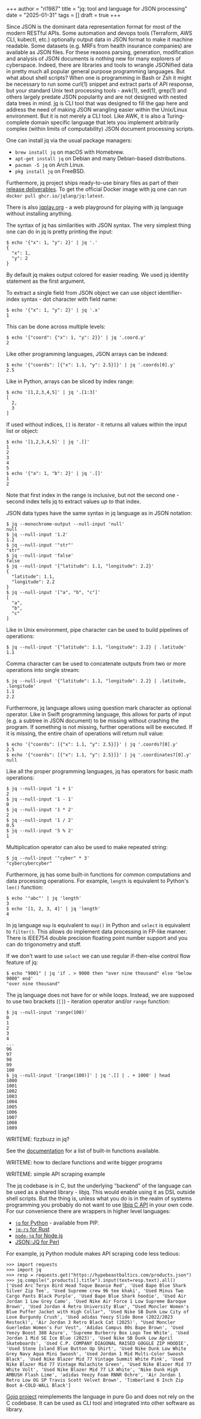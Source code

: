 +++
author = "rl1987"
title = "jq: tool and language for JSON processing"
date = "2025-01-31"
tags = []
draft = true
+++

Since JSON is the dominant data representation format for most of the modern 
RESTful APIs. Some automation and devops tools (Terraform, AWS CLI, kubectl, 
etc.) optionally output data in JSON format to make it machine readable. Some
datasets (e.g. MRFs from health insurance companies) are available as JSON files.
For these reasons parsing, generation, modification and analysis of JSON documents 
is nothing new for many explorers of cyberspace. Indeed, there are libraries
and tools to wrangle JSONified data in pretty much all popular general purpose 
programming languages. But what about shell scripts? When one is programming
in Bash or Zsh it might be necessary to run some curl(1) snippet and extract 
parts of API response, but your standard Unix text processing tools - awk(1), 
sed(1), grep(1) and others largely predate JSON popularity and are not designed
with nested data trees in mind. [jq](https://jqlang.github.io/jq/) is CLI tool
that was designed to fill the gap here and address the need of making JSON
wrangling easier within the Unix/Linux environment. But it is not merely a CLI
tool. Like AWK, it is also a Turing-complete domain specific language that lets
you implement arbitrarily complex (within limits of computability) JSON document
processing scripts.

One can install jq via the usual package managers:

* `brew install jq` on macOS with Homebrew.
* `apt-get install jq` on Debian and many Debian-based distributions.
* `pacman -S jq` on Arch Linux.
* `pkg install jq` on FreeBSD.

Furthermore, jq project ships ready-to-use binary files as part of their
[release deliverables](https://github.com/jqlang/jq/releases). To get the 
official Docker image with jq one can run `docker pull ghcr.io/jqlang/jq:latest`.

There is also [jqplay.org](https://jqplay.org/) - a web playground for playing
with jq language without installing anything.

The syntax of jq has similarities with JSON syntax. The very simplest thing one
can do in jq is pretty printing the input:

```
$ echo '{"x": 1, "y": 2}' | jq '.'
{
  "x": 1,
  "y": 2
}
```

By default jq makes output colored for easier reading. We used jq identity
statement as the first argument.

To extract a single field from JSON object we can use object identifier-index 
syntax - dot character with field name:

```
$ echo '{"x": 1, "y": 2}' | jq '.x'
1
```

This can be done across multiple levels:

```
$ echo '{"coord": {"x": 1, "y": 2}}' | jq '.coord.y'
2
```

Like other programming languages, JSON arrays can be indexed:

```
$ echo '{"coords": [{"x": 1.1, "y": 2.5}]}' | jq '.coords[0].y'
2.5
```

Like in Python, arrays can be sliced by index range:

```
$ echo '[1,2,3,4,5]' | jq '.[1:3]'
[
  2,
  3
]
```

If used without indices, `[]` is iterator - it returns all values within the 
input list or object:

```
$ echo '[1,2,3,4,5]' | jq '.[]'   
1
2
3
4
5
$ echo '{"a": 1, "b": 2}' | jq '.[]'
1
2
```

Note that first index in the range is inclusive, but not the second one - second
index tells jq to extract values *up to* that index.

JSON data types have the same syntax in jq language as in JSON notation:

```
$ jq --monochrome-output --null-input 'null'   
null
$ jq --null-input '1.2'   
1.2
$ jq --null-input '"str"' 
"str"
$ jq --null-input 'false'
false
$ jq --null-input '{"latitude": 1.1, "longitude": 2.2}' 
{
  "latitude": 1.1,
  "longitude": 2.2
}
$ jq --null-input '["a", "b", "c"]' 
[
  "a",
  "b",
  "c"
]
```

Like in Unix environment, pipe character can be used to build pipelines of
operations:

```
$ jq --null-input '{"latitude": 1.1, "longitude": 2.2} | .latitude'
1.1
```

Comma character can be used to concatenate outputs from two or more operations
into single stream:

```
$ jq --null-input '{"latitude": 1.1, "longitude": 2.2} | .latitude, .longitude'  
1.1
2.2
```

Furthermore, jq language allows using question mark character as optional 
operator. Like in Swift programming language, this allows for parts of input
(e.g. a subtree in JSON document) to be missing without crashing the program.
If something is not missing, further operations will be executed. If it is 
missing, the entire chain of operations will return null value:

```
$ echo '{"coords": [{"x": 1.1, "y": 2.5}]}' | jq '.coords?[0].y'
2.5
$ echo '{"coords": [{"x": 1.1, "y": 2.5}]}' | jq '.coordinates?[0].y'
null
```

Like all the proper programming languages, jq has operators for basic math
operations:

```
$ jq --null-input '1 + 1'
2
$ jq --null-input '1 - 1'
0
$ jq --null-input '1 * 2'
2
$ jq --null-input '1 / 2'
0.5
$ jq --null-input '5 % 2' 
1
```

Multiplication operator can also be used to make repeated string:

```
$ jq --null-input '"cyber" * 3'
"cybercybercyber"
```

Furthermore, jq has some built-in functions for common computations and data
processing operations. For example, `length` is equivalent to Python's `len()`
function:

```
$ echo '"abc"' | jq 'length'   
3
$ echo '[1, 2, 3, 4]' | jq 'length'
4
```

In jq language `map` is equivalent to `map()` in Python and `select` is
equivalent to `filter()`. This allows do implement data processing in FP-like 
manner. There is IEEE754 double precision floating point number support and you 
can do trigonometry and stuff. 

If we don't want to use `select` we can use regular if-then-else control flow
feature of jq:

```
$ echo "9001" | jq 'if . > 9000 then "over nine thousand" else "below 9000" end'
"over nine thousand"
```

The jq language does not have for or while loops. Instead, we are supposed to
use two brackets (`[]`) - iteration operator and/or `range` function:

```
$ jq --null-input 'range(100)'
0
1
2
3
4
...
96
97
98
99
100
$ jq --null-input '[range(100)]' | jq '.[] | . + 1000' | head
1000
1001
1002
1003
1004
1005
1006
1007
1008
1009
```

WRITEME: fizzbuzz in jq?

See the [documentation](https://jqlang.github.io/jq/manual/#builtin-operators-and-functions)
for a list of built-in functions available.

WRITEME: how to declare functions and write bigger programs

WRITEME: simple API scraping example

The jq codebase is in C, but the underlying "backend" of the language can be
used as a shared library - libjq. This would enable using it as DSL outside shell
scripts. But the thing is, unless what you do is in the realm of 
systems programming you probably do not want to use 
[libjq C API](https://github.com/jqlang/jq/wiki/C-API:-jv) in your own code.
For our convenience there are wrappers in higher level languages:

* [`jq` for Python](https://pypi.org/project/jq/) - available from PIP.
* [`jq-rs` for Rust](https://crates.io/crates/jq-rs)
* [`node-jq` for Node.js](https://www.npmjs.com/package/node-jq)
* [JSON::JQ for Perl](https://metacpan.org/pod/JSON::JQ)

For example, jq Python module makes API scraping code less tedious:

```
>>> import requests
>>> import jq
>>> resp = requests.get("https://hypebeastbaltics.com/products.json")
>>> jq.compile(".products[].title").input(text=resp.text).all()
['Used Arc`Teryx Bird Head Toque Beanie Red', 'Used Bape Blue Shark Silver Zip Tee', 'Used Supreme crew 96 tee khaki', 'Used Minus Two Cargo Pants Black Purple', 'Used Bape Blue Shark hoodie', 'Used Air Jordan 1 Low Grey Camo', 'Used Nike Air Force 1 Low Supreme Baroque Brown', 'Used Jordan 4 Retro University Blue', "Used Moncler Women's Blue Puffer Jacket with High Collar", 'Used Nike SB Dunk Low City of Love Burgundy Crush', 'Used adidas Yeezy Slide Bone (2022/2023 Restock)', 'Air Jordan 3 Retro Black Cat (2025)', "Used Moncler Guerledan Women's Fur Vest", 'Adidas Campus 80s Bape Brown', 'Used Yeezy Boost 380 Azure', 'Supreme Burberry Box Logo Tee White', 'Used Jordan 1 Mid SE Ice Blue (2023)', 'Used Nike SB Dunk Low April Skateboards', 'Used C.P. COMPANY DIAGONAL RAISED GOGGLE ZIP HOODIE', 'Used Stone Island Blue Button Up Shirt', 'Used Nike Dunk Low White Grey Navy Aqua Mini Swoosh', 'Used Jordan 1 Mid Multi-Color Swoosh Black', 'Used Nike Blazer Mid 77 Vintage Summit White Pink', 'Used  Nike Blazer Mid 77 Vintage Malachite Green', 'Used Nike Blazer Mid 77 White Volt', 'Used Nike Blazer Mid 77 LX White', 'Nike Dunk High AMBUSH Flash Lime', 'adidas Yeezy Foam RNNR Ochre', 'Air Jordan 1 Retro Low OG SP Travis Scott Velvet Brown', 'Timberland 6 Inch Zip Boot A-COLD-WALL Black']
```

[Gojq project](https://github.com/itchyny/gojq) reimplements the language in
pure Go and does not rely on the C codebase. It can be used as CLI tool and 
integrated into other software as library.

